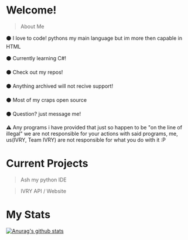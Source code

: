 # Welcome!

> About Me

⚫ I love to code! pythons my main language but im more then capable in HTML

⚫ Currently learning C#!

⚫ Check out my repos! 

⚫ Anything archived will not recive support!

⚫ Most of my craps open source 

⚫ Question? just message me!

⚠️ Any programs i have provided that just so happen to be "on the line of illegal" we are not responsible for your actions with said programs, me, us(IVRY, Team IVRY) are not responsible for what you do with it :P

# Current Projects

> Ash my python IDE

> IVRY API / Website

# My Stats

[![Anurag's github stats](https://github-readme-stats.vercel.app/api?username=i1470s&theme=dark&show_icons=true)](https://github.com/anuraghazra/github-readme-stats)
